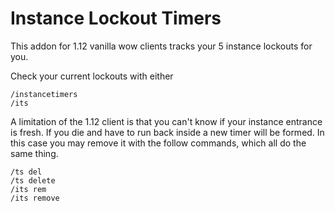 Instance Lockout Timers
===

This addon for 1.12 vanilla wow clients tracks your 5 instance lockouts for you.  

Check your current lockouts with either  
```
/instancetimers
/its
```

A limitation of the 1.12 client is that you can't know if your instance entrance is fresh. If you die and have to run back inside a new timer will be formed. In this case you may remove it with the follow commands, which all do the same thing.  
```
/ts del
/ts delete
/its rem
/its remove
```
